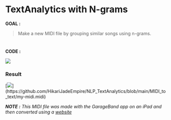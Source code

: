 # TextAnalytics with N-grams
**GOAL :** <br>
> Make a new MIDI file by grouping similar songs using n-grams.

#

**CODE :** <br>

[![](https://colab.research.google.com/assets/colab-badge.svg)](https://colab.research.google.com/github/HikariJadeEmpire/NLP_TextAnalytics/blob/main/MIDI_to_text/Midi_to_text.ipynb)

### Result

[![](https://img.shields.io/badge/.MIDI-my_midi-rgb(84,153,199)?style=f?style=flat-square)](https://github.com/HikariJadeEmpire/NLP_TextAnalytics/blob/main/MIDI_to_text/my-midi.midi)

***NOTE :*** *This MIDI file was made with the GarageBand app on an iPad and then converted using a [website](https://anyconv.com/wav-to-midi-converter/)*
